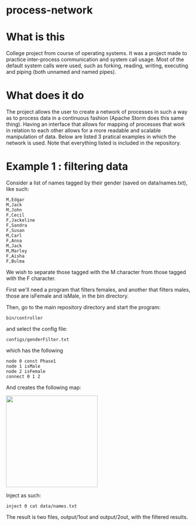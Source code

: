 # process-network

# What is this

College project from course of operating systems.
It was a project made to practice inter-process communication and system call usage. Most of the default system calls were used, such as forking, reading, writing, executing and piping (both unnamed and named pipes).

# What does it do

The project allows the user to create a network of processes in such a way as to process data in a continuous fashion (Apache Storm does this same thing).
Having an interface that allows for mapping of processes that work in relation to each other allows for a more readable and scalable manipulation of data.
Below are listed 3 pratical examples in which the network is used. Note that everything listed is included in the repository.

# Example 1 : filtering data

Consider a list of names tagged by their gender (saved on data/names.txt), like such:

    M,Edgar
    M,Jack
    M,John
    F,Cecil
    F,Jackeline
    F,Sandra
    F,Susan
    M,Carl
    F,Anna
    M,Jack
    M,Marley
    F,Aisha
    F,Bulma

We wish to separate those tagged with the M character from those tagged with the F character.

First we'll need a program that filters females, and another that filters males, those are isFemale and isMale, in the bin directory.

Then, go to the main repository directory and start the program:

    bin/controller

and select the config file:

    configs/genderFilter.txt

which has the following

    node 0 const Phase1
    node 1 isMale
    node 2 isFemale
    connect 0 1 2

And creates the following map:

<img src=http://i.imgur.com/ON180x6.png height="250">

Inject as such:

    inject 0 cat data/names.txt

The result is two files, output/1out and output/2out, with the filtered results.
